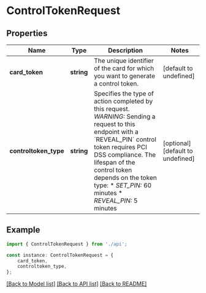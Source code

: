# ControlTokenRequest


## Properties

Name | Type | Description | Notes
------------ | ------------- | ------------- | -------------
**card_token** | **string** | The unique identifier of the card for which you want to generate a control token. | [default to undefined]
**controltoken_type** | **string** | Specifies the type of action completed by this request.  *WARNING:* Sending a request to this endpoint with a &#x60;REVEAL_PIN&#x60; control token requires PCI DSS compliance.  The lifespan of the control token depends on the token type:  * *SET_PIN:* 60 minutes * *REVEAL_PIN:* 5 minutes | [optional] [default to undefined]

## Example

```typescript
import { ControlTokenRequest } from './api';

const instance: ControlTokenRequest = {
    card_token,
    controltoken_type,
};
```

[[Back to Model list]](../README.md#documentation-for-models) [[Back to API list]](../README.md#documentation-for-api-endpoints) [[Back to README]](../README.md)

